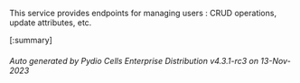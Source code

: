 






This service provides endpoints for managing users : CRUD operations, update attributes, etc.

[:summary]

###### Auto generated by Pydio Cells Enterprise Distribution v4.3.1-rc3 on 13-Nov-2023
